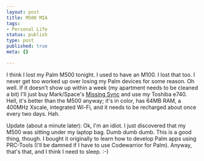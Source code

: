 ```yaml
--- 
layout: post
title: M500 MIA
tags: 
- Personal Life
status: publish
type: post
published: true
meta: {}

---
```

I think I lost my Palm M500 tonight. I used to have an M100. I lost that too. I never get too worked up over losing my Palm devices for some reason. Oh well. If it doesn't show up within a week (my apartment needs to be cleaned a bit) I'll just buy Mark/Space's <a href="http://www.markspace.com/pocketpc.html">Missing Sync</a> and use my Toshiba e740. Hell, it's better than the M500 anyway; it's in color, has 64MB RAM, a 400MHz Xscale, integrated Wi-Fi, and it needs to be recharged about once every two days. Hah.

Update (about a minute later):
Ok, I'm an idiot. I just discovered that my M500 was sitting under my laptop bag. Dumb dumb dumb. This is a good thing, though. I bought it originally to learn how to develop Palm apps using PRC-Tools (I'll be damned if I have to use Codewarrior for Palm). Anyway, that's that, and I think I need to sleep. :-)
